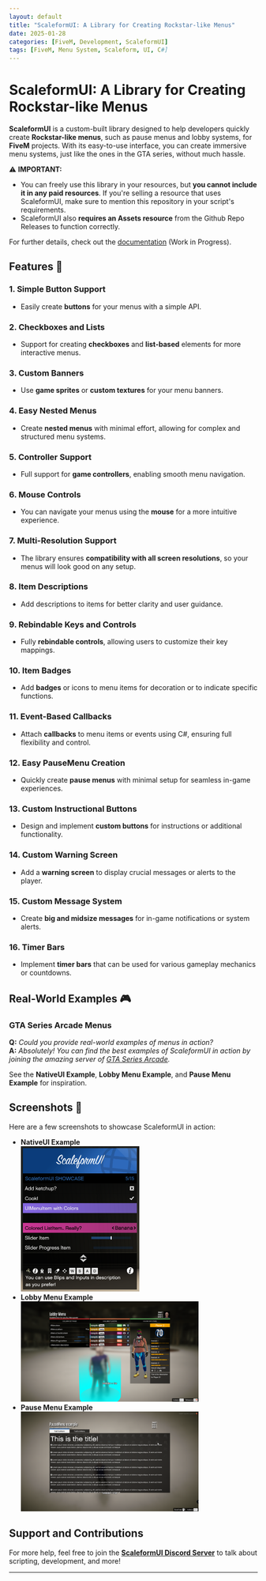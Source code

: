 ```yaml
---
layout: default
title: "ScaleformUI: A Library for Creating Rockstar-like Menus"
date: 2025-01-28
categories: [FiveM, Development, ScaleformUI]
tags: [FiveM, Menu System, Scaleform, UI, C#]
---
```


# ScaleformUI: A Library for Creating Rockstar-like Menus

**ScaleformUI** is a custom-built library designed to help developers quickly create **Rockstar-like menus**, such as pause menus and lobby systems, for **FiveM** projects. With its easy-to-use interface, you can create immersive menu systems, just like the ones in the GTA series, without much hassle.

⚠️ **IMPORTANT:**  
- You can freely use this library in your resources, but **you cannot include it in any paid resources**. If you're selling a resource that uses ScaleformUI, make sure to mention this repository in your script's requirements.
- ScaleformUI also **requires an Assets resource** from the Github Repo Releases to function correctly.

For further details, check out the [documentation](https://manups4e.github.io/ScaleformUI/) (Work in Progress).

## Features 🔧

### 1. **Simple Button Support**
   - Easily create **buttons** for your menus with a simple API.

### 2. **Checkboxes and Lists**
   - Support for creating **checkboxes** and **list-based** elements for more interactive menus.

### 3. **Custom Banners**
   - Use **game sprites** or **custom textures** for your menu banners.

### 4. **Easy Nested Menus**
   - Create **nested menus** with minimal effort, allowing for complex and structured menu systems.

### 5. **Controller Support**
   - Full support for **game controllers**, enabling smooth menu navigation.

### 6. **Mouse Controls**
   - You can navigate your menus using the **mouse** for a more intuitive experience.

### 7. **Multi-Resolution Support**
   - The library ensures **compatibility with all screen resolutions**, so your menus will look good on any setup.

### 8. **Item Descriptions**
   - Add descriptions to items for better clarity and user guidance.

### 9. **Rebindable Keys and Controls**
   - Fully **rebindable controls**, allowing users to customize their key mappings.

### 10. **Item Badges**
   - Add **badges** or icons to menu items for decoration or to indicate specific functions.

### 11. **Event-Based Callbacks**
   - Attach **callbacks** to menu items or events using C#, ensuring full flexibility and control.

### 12. **Easy PauseMenu Creation**
   - Quickly create **pause menus** with minimal setup for seamless in-game experiences.

### 13. **Custom Instructional Buttons**
   - Design and implement **custom buttons** for instructions or additional functionality.

### 14. **Custom Warning Screen**
   - Add a **warning screen** to display crucial messages or alerts to the player.

### 15. **Custom Message System**
   - Create **big and midsize messages** for in-game notifications or system alerts.

### 16. **Timer Bars**
   - Implement **timer bars** that can be used for various gameplay mechanics or countdowns.

## Real-World Examples 🎮

### **GTA Series Arcade Menus**
   **Q:** *Could you provide real-world examples of menus in action?*  
   **A:** *Absolutely! You can find the best examples of ScaleformUI in action by joining the amazing server of [GTA Series Arcade](https://gtaseriesarcade.com).*

   See the **NativeUI Example**, **Lobby Menu Example**, and **Pause Menu Example** for inspiration.

## Screenshots 📸

Here are a few screenshots to showcase ScaleformUI in action:

<ul>
  <li>
    <strong>NativeUI Example</strong><br><img src="/assets/ScaleformUI_UIMenu.png" alt="NativeUI Example" style="width: 50%; margin-right: 20px;">
  </li>
  <li>
    <strong>Lobby Menu Example</strong><br><img src="/assets/ScaleformUI_Lobby.png" alt="Lobby Menu Example" style="width: 75%; margin-right: 20px;">
  </li>
  <li>
    <strong>Pause Menu Example</strong><br><img src="/assets/ScaleformUI_Pause.png" alt="Pause Menu Example" style="width: 75%; margin-right: 20px;">
  </li>
</ul>
<div style="clear: both;"></div>



## Support and Contributions
For more help, feel free to join the [**ScaleformUI Discord Server**](https://discord.gg/KKN7kRT2vM) to talk about scripting, development, and more!

---
